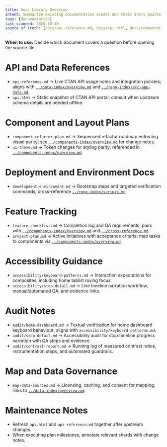 ```yaml
---
title: Docs Library Overview
intent: Summarize existing documentation assets and their entry points
tags: [documentation]
last_scanned: 2025-10-30
source_of_truth: [docs/api-reference.md, docs/api.html, docs/component-refactor-plan.md, docs/development-environment.md, docs/feature-checklist.md, docs/map-data-sources.md, docs/project-plan.md, docs/ui-theme.md, docs/accessibility/keyboard-patterns.md, docs/accessibility/stop-detail.md, docs/audit/home-dashboard.md, docs/audit/stop-detail.md, docs/audit/contrast-report.md]
---
```

**When to use:** Decide which document covers a question before opening the source file.

# API and Data References
- `api-reference.md` → Live CTAN API usage notes and integration policies; aligns with [`../data-index/overview.md`](../data-index/overview.md#ctan-and-related-apis) and [`../repo-index/src-app-data.md`](../repo-index/src-app-data.md).
- `api.html` → Static snapshot of CTAN API portal; consult when upstream schema details are needed offline.

# Component and Layout Plans
- `component-refactor-plan.md` → Sequenced refactor roadmap enforcing visual parity; see [`../components-index/overview.md`](../components-index/overview.md#planned-refactors) for change notes.
- `ui-theme.md` → Token changes for styling parity; referenced in [`../components-index/overview.md`](../components-index/overview.md#design-system).

# Deployment and Environment Docs
- `development-environment.md` → Bootstrap steps and targeted verification commands; cross-reference [`../repo-index/scripts.md`](../repo-index/scripts.md).

# Feature Tracking
- `feature-checklist.md` → Completion log and QA requirements; pairs with [`../components-index/overview.md`](../components-index/overview.md#feature-coverage) and [`../cross-reference.md`](../cross-reference.md).
- `project-plan.md` → Active initiatives with acceptance criteria; map tasks to components via [`../components-index/overview.md`](../components-index/overview.md#open-initiatives).

# Accessibility Guidance
- `accessibility/keyboard-patterns.md` → Interaction expectations for composites, including home tablist roving focus.
- `accessibility/stop-detail.md` → Live timeline narration workflow, manual/automated QA, and evidence links.

# Audit Notes
- `audit/home-dashboard.md` → Textual verification for home dashboard keyboard behaviour; aligns with `accessibility/keyboard-patterns.md`.
- `audit/stop-detail.md` → Accessibility audit for stop timeline progress narration with QA steps and evidence.
- `audit/contrast-report.md` → Running log of measured contrast ratios, instrumentation steps, and automated guardrails.

# Map and Data Governance
- `map-data-sources.md` → Licensing, caching, and consent for mapping; links to [`../data-index/overview.md`](../data-index/overview.md#mapping-and-geolocation).

# Maintenance Notes
- Refresh `api.html` and `api-reference.md` together after upstream changes.
- When executing plan milestones, annotate relevant shards with change notes.
